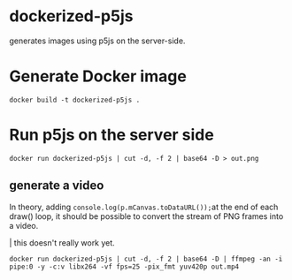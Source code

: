 # dockerized-p5js
generates images using p5js on the server-side. 


# Generate Docker image
```
docker build -t dockerized-p5js .
````


# Run p5js on the server side

```
docker run dockerized-p5js | cut -d, -f 2 | base64 -D > out.png
```

## generate a video

In theory, adding `console.log(p.mCanvas.toDataURL());`at the end of each draw() loop, it should be possible to convert the stream of PNG frames into a video. 

| this doesn't really work yet.

```
docker run dockerized-p5js | cut -d, -f 2 | base64 -D | ffmpeg -an -i pipe:0 -y -c:v libx264 -vf fps=25 -pix_fmt yuv420p out.mp4
```
